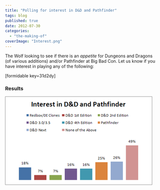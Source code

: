 ```yaml
---
title: "Polling for interest in D&D and Pathfinder"
tags: blog
published: true
date: 2012-07-30
categories: 
  - "the-making-of"
coverImage: "Interest.png"
---
```


The Wolf looking to see if there is an _appetite_ for Dungeons and Dragons (of various additions) and/or Pathfinder at Big Bad Con. Let us know if you have interest in playing any of the following:

\[formidable key=31d2dy\]

### Results

[![](/images/Interest.png "Interest")](/images/Interest.png)
